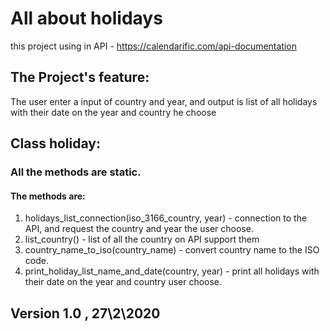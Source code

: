 # All about holidays 

this project using in API - https://calendarific.com/api-documentation

## The Project's feature:
The user enter a input of country and year, and output is list of all holidays with their date on the year and country he choose

## Class holiday:
### All the methods are static.
#### The methods are:
1. holidays_list_connection(iso_3166_country, year) - connection to the API, and request the country and year the user choose.
2. list_country() - list of all the country on API support them 
3. country_name_to_iso(country_name) - convert country name to the ISO code.
4. print_holiday_list_name_and_date(country, year) - print all holidays with their date on the year and country user choose.

## Version 1.0 , 27\2\2020
